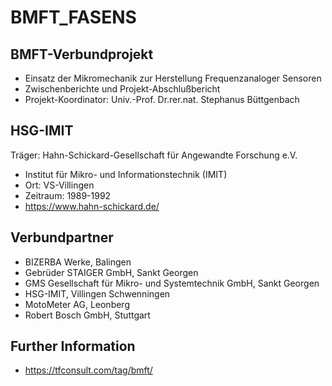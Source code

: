 # BMFT_FASENS

## BMFT-Verbundprojekt
- Einsatz der Mikromechanik zur Herstellung Frequenzanaloger Sensoren 
- Zwischenberichte und Projekt-Abschlußbericht 
- Projekt-Koordinator: Univ.-Prof. Dr.rer.nat. Stephanus Büttgenbach
  
## HSG-IMIT
Träger: Hahn-Schickard-Gesellschaft für Angewandte Forschung e.V.
- Institut für Mikro- und Informationstechnik (IMIT)
- Ort: VS-Villingen
- Zeitraum: 1989-1992
- https://www.hahn-schickard.de/

## Verbundpartner
- BIZERBA Werke, Balingen
- Gebrüder STAIGER GmbH, Sankt Georgen
- GMS Gesellschaft für Mikro- und Systemtechnik GmbH, Sankt Georgen
- HSG-IMIT, Villingen Schwenningen
- MotoMeter AG, Leonberg
- Robert Bosch GmbH, Stuttgart
  
## Further Information
- https://tfconsult.com/tag/bmft/
